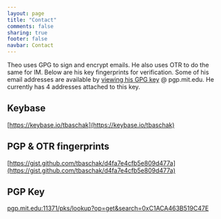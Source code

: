 ```yaml
---
layout: page
title: "Contact"
comments: false
sharing: true
footer: false
navbar: Contact
---
```

Theo uses GPG to sign and encrypt emails. He also uses OTR to do the same for IM. Below are his key fingerprints for verification. Some of his email addresses are available by <a href="http://pgp.mit.edu:11371/pks/lookup?search=0xC1ACA463B519C47E&op=vindex" target="_blank">viewing his GPG key</a> @ pgp.mit.edu. He currently has 4 addresses attached to this key.

Keybase
-------

[https://keybase.io/tbaschak](https://keybase.io/tbaschak)

PGP &amp; OTR fingerprints
--------------------------

[https://gist.github.com/tbaschak/d4fa7e4cfb5e809d477a](https://gist.github.com/tbaschak/d4fa7e4cfb5e809d477a)

PGP Key
-------
[pgp.mit.edu:11371/pks/lookup?op=get&search=0xC1ACA463B519C47E](http://pgp.mit.edu:11371/pks/lookup?op=get&search=0xC1ACA463B519C47E)